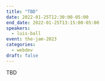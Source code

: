 ```yaml
---
title: "TBD"
date: 2022-01-25T12:30:00-05:00
end_date: 2022-01-25T13:15:00-05:00
speakers:
  - luis-ball
event: the-jam-2023
categories:
  - webdev
draft: false
---
```


TBD
